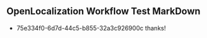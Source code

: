 ## OpenLocalization Workflow Test MarkDown
* 75e334f0-6d7d-44c5-b855-32a3c926900c thanks!

<!--HONumber=Jul16_HO3-->


